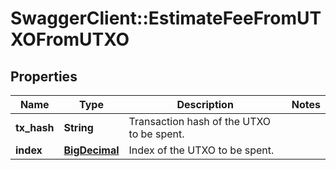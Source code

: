 # SwaggerClient::EstimateFeeFromUTXOFromUTXO

## Properties
Name | Type | Description | Notes
------------ | ------------- | ------------- | -------------
**tx_hash** | **String** | Transaction hash of the UTXO to be spent. | 
**index** | [**BigDecimal**](BigDecimal.md) | Index of the UTXO to be spent. | 

